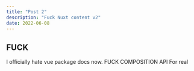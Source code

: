 ```yaml
---
title: "Post 2"
description: "Fuck Nuxt content v2"
date: 2022-06-08
---
```


## FUCK

I officially hate vue package docs now. FUCK COMPOSITION API
For real

